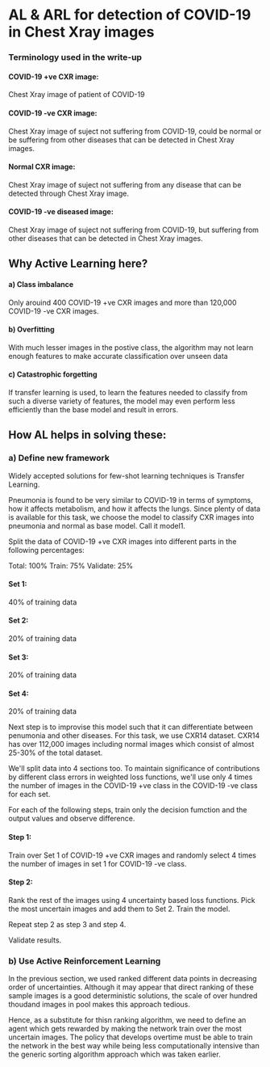 # AL & ARL for detection of COVID-19 in Chest Xray images

### Terminology used in the write-up

#### COVID-19 +ve CXR image: 
Chest Xray image of patient of COVID-19
#### COVID-19 -ve CXR image: 
Chest Xray image of suject not suffering from COVID-19, could be normal or be suffering from other diseases that can be detected in Chest Xray images.
#### Normal CXR image: 
Chest Xray image of suject not suffering from any disease that can be detected through Chest Xray image.
#### COVID-19 -ve diseased image:
Chest Xray image of suject not suffering from COVID-19, but suffering from other diseases that can be detected in Chest Xray images.

## Why Active Learning here?

#### a) Class imbalance

Only arouind 400 COVID-19 +ve CXR images and more than 120,000 COVID-19 -ve CXR images. 

#### b) Overfitting

With much lesser images in the postive class, the algorithm may not learn enough features to make accurate classification over unseen data

#### c) Catastrophic forgetting

If transfer learning is used, to learn the features needed to classify from such a diverse variety of features, the model may even perform less efficiently than the base model and result in errors.

## How AL helps in solving these:

### a) Define new framework

Widely accepted solutions for few-shot learning techniques is Transfer Learning.

Pneumonia is found to be very similar to COVID-19 in terms of symptoms, how it affects metabolism, and how it affects the lungs. Since plenty of data is available for this task, we choose the model to classify CXR images into pneumonia and normal as base model. Call it model1.

Split the data of COVID-19 +ve CXR images into different parts in the following percentages:

Total: 100%
Train: 75%
Validate: 25%

#### Set 1:
40% of training data 

#### Set 2:
20% of training data 

#### Set 3:
20% of training data 

#### Set 4:
20% of training data 

Next step is to improvise this model such that it can differentiate between penumonia and other diseases. For this task, we use CXR14 dataset. CXR14 has over 112,000 images including normal images which consist of almost 25-30% of the total dataset. 

We'll split data into 4 sections too. To maintain significance of contributions by different class errors in weighted loss functions, we'll use only 4 times the number of images in the COVID-19 +ve class in the COVID-19 -ve class for each set.

For each of the following steps, train only the decision fumction and the output values and observe difference.

#### Step 1: 
Train over Set 1 of COVID-19 +ve CXR images and randomly select 4 times the number of images in set 1 for COVID-19 -ve class. 

#### Step 2: 

Rank the rest of the images using 4 uncertainty based loss functions. Pick the most uncertain images
and add them to Set 2. Train the model.

Repeat step 2 as step 3 and step 4.

Validate results.

### b) Use Active Reinforcement Learning

In the previous section, we used ranked different data points in decreasing order of uncertainties. Although it may appear that direct ranking of these sample images is a good deterministic solutions, the scale of over hundred thoudand images in pool makes this approach tedious. 

Hence, as a substitute for thisn ranking algorithm, we need to define an agent which gets rewarded by making the network train over the most uncertain images. The policy that develops overtime must be able to train the network in the best way while being less computationally intensive than the generic sorting algorithm approach which was taken earlier.
